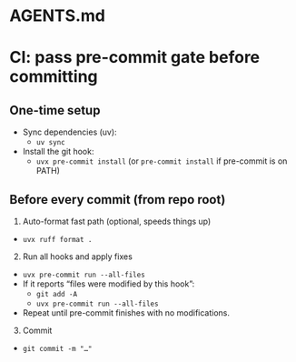 # AGENTS.md

# CI: pass pre-commit gate before committing

## One-time setup

- Sync dependencies (uv):
  - `uv sync`
- Install the git hook:
  - `uvx pre-commit install` (or `pre-commit install` if pre-commit is on PATH)

## Before every commit (from repo root)

1) Auto-format fast path (optional, speeds things up)
- `uvx ruff format .`

2) Run all hooks and apply fixes
- `uvx pre-commit run --all-files`
- If it reports “files were modified by this hook”:
  - `git add -A`
  - `uvx pre-commit run --all-files`
- Repeat until pre-commit finishes with no modifications.

3) Commit
- `git commit -m "…"`
